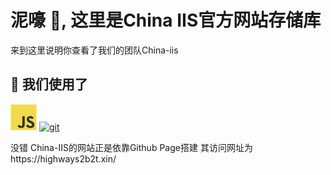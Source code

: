 <h1>泥嚎 👋, 这里是China IIS官方网站存储库</h1>
<p>来到这里说明你查看了我们的团队China-iis</p>
<h2>🚀 我们使用了</h2>
<p><a target="_blank" href="https://raw.githubusercontent.com/devicons/devicon/master/icons/javascript/javascript-original.svg" style="display: inline-block;"><img src="https://raw.githubusercontent.com/devicons/devicon/master/icons/javascript/javascript-original.svg" alt="javascript" width="42" height="42" /></a>
<a target="_blank" href="https://www.vectorlogo.zone/logos/git-scm/git-scm-icon.svg" style="display: inline-block;"><img src="https://www.vectorlogo.zone/logos/git-scm/git-scm-icon.svg" alt="git" width="42" height="42" /></a></p>
<p>没错 China-IIS的网站正是依靠Github Page搭建 其访问网址为https://highways2b2t.xin/<p>
